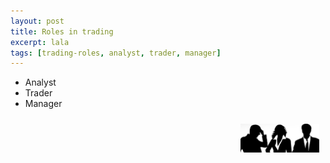 ```yaml
---
layout: post
title: Roles in trading
excerpt: lala
tags: [trading-roles, analyst, trader, manager]
---
```


* Analyst
* Trader
* Manager

<img src="/img/analyst-trader-manager.png" alt="Analyst, Trader, Manager" style="width: 25%; height: 25%; float: right; margin: 10px; overflow: auto;" />
